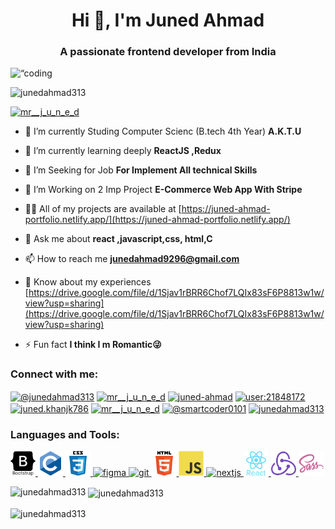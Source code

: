 <h1 align="center">Hi 👋, I'm Juned Ahmad</h1>
<h3 align="center">A passionate frontend developer from India</h3>
<img align=“right” alt=“coding gif” width=“400” src=“https://user-images.githubusercontent.com/55389276/140866485-8fb1c876-9a8f-4d6a-98dc-08c4981eaf70.gif”>

<p align="left"> <img src="https://komarev.com/ghpvc/?username=junedahmad313&label=Profile%20views&color=0e75b6&style=flat" alt="junedahmad313" /> </p>

<p align="left"> <a href="https://twitter.com/mr__j_u_n_e_d" target="blank"><img src="https://img.shields.io/twitter/follow/mr__j_u_n_e_d?logo=twitter&style=for-the-badge" alt="mr__j_u_n_e_d" /></a> </p>

- 🔭 I’m currently Studing Computer Scienc (B.tech 4th Year) **A.K.T.U**

- 🌱 I’m currently learning deeply **ReactJS ,Redux**

- 👯 I’m Seeking for Job **For Implement All technical Skills**

- 🤝 I’m Working on 2 Imp Project **E-Commerce Web App With Stripe**

- 👨‍💻 All of my projects are available at [https://juned-ahmad-portfolio.netlify.app/](https://juned-ahmad-portfolio.netlify.app/)

- 💬 Ask me about **react ,javascript,css, html,C**

- 📫 How to reach me **junedahmad9296@gmail.com**

- 📄 Know about my experiences [https://drive.google.com/file/d/1Sjav1rBRR6Chof7LQIx83sF6P8813w1w/view?usp=sharing](https://drive.google.com/file/d/1Sjav1rBRR6Chof7LQIx83sF6P8813w1w/view?usp=sharing)

- ⚡ Fun fact **I think I m Romantic😜**

<h3 align="left">Connect with me:</h3>
<p align="left">
<a href="https://codepen.io/@junedahmad313" target="blank"><img align="center" src="https://raw.githubusercontent.com/rahuldkjain/github-profile-readme-generator/master/src/images/icons/Social/codepen.svg" alt="@junedahmad313" height="30" width="40" /></a>
<a href="https://twitter.com/mr__j_u_n_e_d" target="blank"><img align="center" src="https://raw.githubusercontent.com/rahuldkjain/github-profile-readme-generator/master/src/images/icons/Social/twitter.svg" alt="mr__j_u_n_e_d" height="30" width="40" /></a>
<a href="https://linkedin.com/in/juned-ahmad" target="blank"><img align="center" src="https://raw.githubusercontent.com/rahuldkjain/github-profile-readme-generator/master/src/images/icons/Social/linked-in-alt.svg" alt="juned-ahmad" height="30" width="40" /></a>
<a href="https://stackoverflow.com/users/user:21848172" target="blank"><img align="center" src="https://raw.githubusercontent.com/rahuldkjain/github-profile-readme-generator/master/src/images/icons/Social/stack-overflow.svg" alt="user:21848172" height="30" width="40" /></a>
<a href="https://fb.com/juned.khanjk786" target="blank"><img align="center" src="https://raw.githubusercontent.com/rahuldkjain/github-profile-readme-generator/master/src/images/icons/Social/facebook.svg" alt="juned.khanjk786" height="30" width="40" /></a>
<a href="https://instagram.com/mr__j_u_n_e_d" target="blank"><img align="center" src="https://raw.githubusercontent.com/rahuldkjain/github-profile-readme-generator/master/src/images/icons/Social/instagram.svg" alt="mr__j_u_n_e_d" height="30" width="40" /></a>
<a href="https://www.youtube.com/c/@smartcoder0101" target="blank"><img align="center" src="https://raw.githubusercontent.com/rahuldkjain/github-profile-readme-generator/master/src/images/icons/Social/youtube.svg" alt="@smartcoder0101" height="30" width="40" /></a>
<a href="https://www.leetcode.com/junedahmad313" target="blank"><img align="center" src="https://raw.githubusercontent.com/rahuldkjain/github-profile-readme-generator/master/src/images/icons/Social/leet-code.svg" alt="junedahmad313" height="30" width="40" /></a>
</p>

<h3 align="left">Languages and Tools:</h3>
<p align="left"> <a href="https://getbootstrap.com" target="_blank" rel="noreferrer"> <img src="https://raw.githubusercontent.com/devicons/devicon/master/icons/bootstrap/bootstrap-plain-wordmark.svg" alt="bootstrap" width="40" height="40"/> </a> <a href="https://www.cprogramming.com/" target="_blank" rel="noreferrer"> <img src="https://raw.githubusercontent.com/devicons/devicon/master/icons/c/c-original.svg" alt="c" width="40" height="40"/> </a> <a href="https://www.w3schools.com/css/" target="_blank" rel="noreferrer"> <img src="https://raw.githubusercontent.com/devicons/devicon/master/icons/css3/css3-original-wordmark.svg" alt="css3" width="40" height="40"/> </a> <a href="https://www.figma.com/" target="_blank" rel="noreferrer"> <img src="https://www.vectorlogo.zone/logos/figma/figma-icon.svg" alt="figma" width="40" height="40"/> </a> <a href="https://git-scm.com/" target="_blank" rel="noreferrer"> <img src="https://www.vectorlogo.zone/logos/git-scm/git-scm-icon.svg" alt="git" width="40" height="40"/> </a> <a href="https://www.w3.org/html/" target="_blank" rel="noreferrer"> <img src="https://raw.githubusercontent.com/devicons/devicon/master/icons/html5/html5-original-wordmark.svg" alt="html5" width="40" height="40"/> </a> <a href="https://developer.mozilla.org/en-US/docs/Web/JavaScript" target="_blank" rel="noreferrer"> <img src="https://raw.githubusercontent.com/devicons/devicon/master/icons/javascript/javascript-original.svg" alt="javascript" width="40" height="40"/> </a> <a href="https://nextjs.org/" target="_blank" rel="noreferrer"> <img src="https://cdn.worldvectorlogo.com/logos/nextjs-2.svg" alt="nextjs" width="40" height="40"/> </a> <a href="https://reactjs.org/" target="_blank" rel="noreferrer"> <img src="https://raw.githubusercontent.com/devicons/devicon/master/icons/react/react-original-wordmark.svg" alt="react" width="40" height="40"/> </a> <a href="https://redux.js.org" target="_blank" rel="noreferrer"> <img src="https://raw.githubusercontent.com/devicons/devicon/master/icons/redux/redux-original.svg" alt="redux" width="40" height="40"/> </a> <a href="https://sass-lang.com" target="_blank" rel="noreferrer"> <img src="https://raw.githubusercontent.com/devicons/devicon/master/icons/sass/sass-original.svg" alt="sass" width="40" height="40"/> </a> </p>

<p><img align="left" src="https://github-readme-stats.vercel.app/api/top-langs?username=junedahmad313&show_icons=true&locale=en&layout=compact" alt="junedahmad313" /></p>

<p>&nbsp;<img align="center" src="https://github-readme-stats.vercel.app/api?username=junedahmad313&show_icons=true&locale=en" alt="junedahmad313" /></p>

<p><img align="center" src="https://github-readme-streak-stats.herokuapp.com/?user=junedahmad313&" alt="junedahmad313" /></p>
